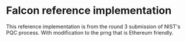 # Falcon reference implementation

This reference implementation is from the round 3 submission of NIST's PQC process. With modification to the prng that is Ethereum friendly.
